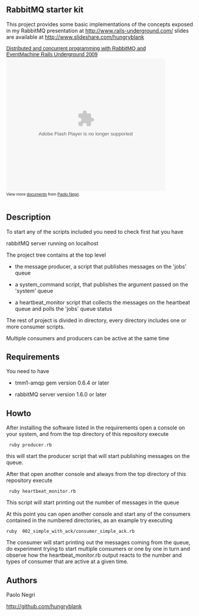 ## RabbitMQ starter kit

This project provides some basic implementations of the concepts exposed
in my RabbitMQ presentation at http://www.rails-underground.com/
slides are available at http://www.slideshare.com/hungryblank


<div style="width:425px;text-align:left" id="__ss_1767558"><a style="font:14px Helvetica,Arial,Sans-serif;display:block;margin:12px 0 3px 0;text-decoration:underline;" href="http://www.slideshare.net/hungryblank/distributed-and-concurrent-programming-with-rabbitmq-and-eventmachine-rails-underground-2009" title="Distributed and concurrent programming with RabbitMQ and EventMachine Rails Underground 2009">Distributed and concurrent programming with RabbitMQ and EventMachine Rails Underground 2009</a><object style="margin:0px" width="425" height="355"><param name="movie" value="http://static.slidesharecdn.com/swf/ssplayer2.swf?doc=rabbitmq-eventmachine-railsunderground-2009-090725043803-phpapp02&stripped_title=distributed-and-concurrent-programming-with-rabbitmq-and-eventmachine-rails-underground-2009" /><param name="allowFullScreen" value="true"/><param name="allowScriptAccess" value="always"/><embed src="http://static.slidesharecdn.com/swf/ssplayer2.swf?doc=rabbitmq-eventmachine-railsunderground-2009-090725043803-phpapp02&stripped_title=distributed-and-concurrent-programming-with-rabbitmq-and-eventmachine-rails-underground-2009" type="application/x-shockwave-flash" allowscriptaccess="always" allowfullscreen="true" width="425" height="355"></embed></object><div style="font-size:11px;font-family:tahoma,arial;height:26px;padding-top:2px;">View more <a style="text-decoration:underline;" href="http://www.slideshare.net/">documents</a> from <a style="text-decoration:underline;" href="http://www.slideshare.net/hungryblank">Paolo Negri</a>.</div></div>


## Description
  To start any of the scripts included you need to check first hat you have

  rabbitMQ server running on localhost

  The project tree contains at the top level 

*   the message producer, a script that publishes messages on the 'jobs' queue

*   a system_command script, that publishes the argument passed on the 'system' queue

*   a heartbeat_monitor script that collects the messages on the heartbeat
    queue and polls the 'jobs' queue status

  The rest of project is divided in directory, every directory includes one or more
  consumer scripts.

  Multiple consumers and producers can be active at the same time 
  
## Requirements
  You need to have 

* tmm1-amqp gem version 0.6.4 or later

* rabbitMQ server version 1.6.0 or later

## Howto
  After installing the software listed in the requirements open a console on
  your system, and from the top directory of this repository execute

     ruby producer.rb

  this will start the producer script that will start publishing messages on
  the queue.

  After that open another console and always from the top directory of this
  repository execute

     ruby heartbeat_monitor.rb

  This script will start printing out the number of messages in the queue

  At this point you can open another console and start any of the consumers
  contained in the numbered directories, as an example try executing

    ruby  002_simple_with_ack/consumer_simple_ack.rb

  The consumer will start printing out the messages coming from the queue,
  do experiment trying to start multiple consumers or one by one in turn and
  observe how the heartbeat_monitor.rb output reacts to the number and types
  of consumer that are active at a given time.

## Authors
  Paolo Negri

http://github.com/hungryblank
